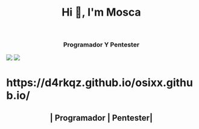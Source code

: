 <h1 align="center">Hi 👋, I'm Mosca</h1>
<br>
<h3 align="center">Programador Y Pentester</h3>

<img src="https://github-readme-stats.vercel.app/api/top-langs/?username=d4rkqz&theme=merko&langs_count=5">
<img src="https://github-readme-stats.vercel.app/api?username=d4rkqz&show_icons=true&theme=chartreuse-dark&count_private=true&include_all_commits=true"> <br>

<h1 align="Center>Mi Portafolio :)</h1>

https://d4rkqz.github.io/osixx.github.io/

<h2 align="Center"> | Programador | Pentester| </h2>

